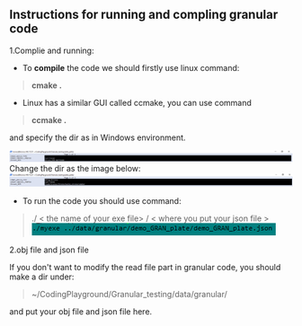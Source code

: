 ## Instructions for running and compling granular code 

1.Complie and running:

* To **compile** the code we should firstly use linux command:
> **cmake .** 

* Linux has a similar GUI called ccmake, you can use command
> **ccmake .**

  and specify the dir as in Windows environment.

![IMG](https://github.com/HappyLamb123/Foot-ROBOT/blob/master/img/ccmake.PNG?raw=true)
Change the dir as the image below:
![IMG](https://github.com/HappyLamb123/Foot-ROBOT/blob/master/img/ccmake2.PNG?raw=true)
* To run the code you should use command:
> ./ < the name of your exe file> / < where you put your json file > 
![IMG](https://github.com/HappyLamb123/Foot-ROBOT/blob/master/img/run.PNG?raw=true)

2.obj file and json file 

If you don't want to modify the read file part in granular code, you should make a dir under:
> ~/CodingPlayground/Granular_testing/data/granular/

and put your obj file and json file here.

